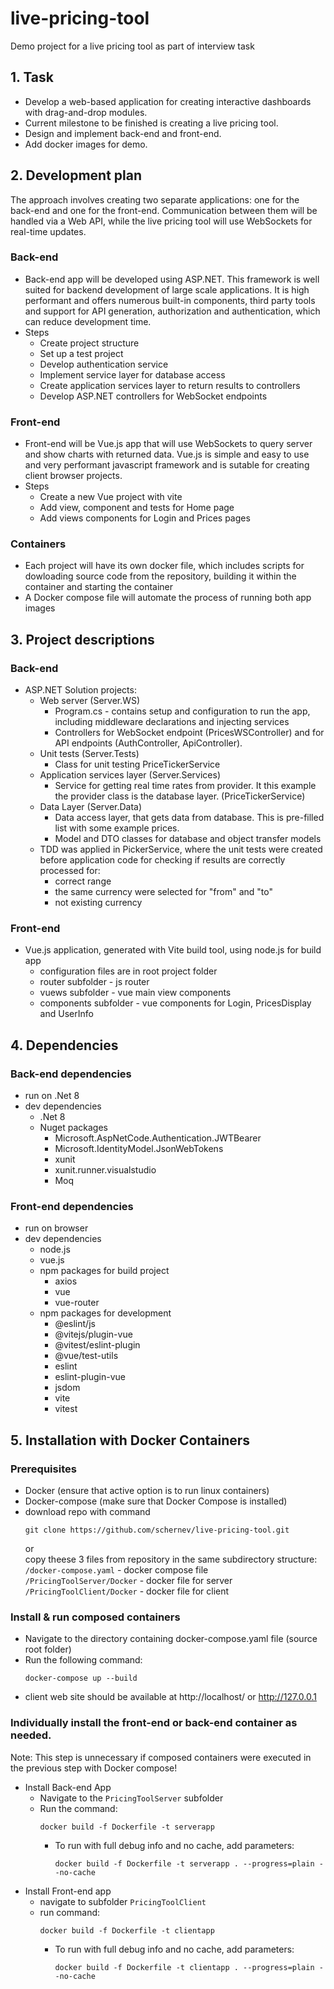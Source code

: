 # live-pricing-tool
Demo project for a live pricing tool as part of interview task

## 1. Task
* Develop a web-based application for creating interactive dashboards with drag-and-drop modules.
* Current milestone to be finished is creating a live pricing tool.
* Design and implement back-end and front-end.
* Add docker images for demo.

## 2. Development plan
The approach involves creating two separate applications: one for the back-end and one for the front-end. Communication between them will be handled via a Web API, while the live pricing tool will use WebSockets for real-time updates.

### Back-end
* Back-end app will be developed using ASP.NET. This framework is well suited for backend development of large scale applications. It is high performant and offers numerous built-in components, third party tools and support for API generation, authorization and authentication, which can reduce development time.
* Steps
  * Create project structure
  * Set up a test project
  * Develop authentication service
  * Implement service layer for database access
  * Create application services layer to return results to controllers
  * Develop ASP.NET controllers for WebSocket endpoints

### Front-end
* Front-end will be Vue.js app that will use WebSockets to query server and show charts with returned data. Vue.js is simple and easy to use and very performant javascript framework and is sutable for creating client browser projects.
* Steps
  * Create a new Vue project with vite
  * Add view, component and tests for Home page
  * Add views components for Login and Prices pages

### Containers
* Each project will have its own docker file, which includes scripts for dowloading source code from the repository, building it within the container and starting the container
* A Docker compose file will automate the process of running both app images
 
## 3. Project descriptions

### Back-end
* ASP.NET Solution projects:
  * Web server (Server.WS)
      * Program.cs - contains setup and configuration to run the app, including middleware declarations and injecting services
      * Controllers for WebSocket endpoint (PricesWSController) and for API endpoints (AuthController, ApiController).
  * Unit tests (Server.Tests)
      * Class for unit testing PriceTickerService
  * Application services layer (Server.Services)
      * Service for getting real time rates from provider. It this example the provider class is the database layer. (PriceTickerService)
  * Data Layer (Server.Data)
      * Data access layer, that gets data from database. This is pre-filled list with some example prices.
      * Model and DTO classes for database and object transfer models
  * TDD was applied in PickerService, where the unit tests were created before application code for checking if results are correctly processed for:
    * correct range
    * the same currency were selected for "from" and "to"
    * not existing currency

### Front-end
* Vue.js application, generated with Vite build tool, using node.js for build app
  * configuration files are in root project folder
  * router subfolder - js router
  * vuews subfolder - vue main view components
  * components subfolder - vue components for Login, PricesDisplay and UserInfo

## 4. Dependencies
### Back-end dependencies
* run on .Net 8
* dev dependencies
  * .Net 8
  * Nuget packages
    * Microsoft.AspNetCode.Authentication.JWTBearer
    * Microsoft.IdentityModel.JsonWebTokens
    * xunit
    * xunit.runner.visualstudio
    * Moq
### Front-end dependencies
* run on browser
* dev dependencies
  * node.js
  * vue.js
  * npm packages for build project
    * axios
    * vue
    * vue-router
  * npm packages for development
    * @eslint/js
    * @vitejs/plugin-vue
    * @vitest/eslint-plugin
    * @vue/test-utils
    * eslint
    * eslint-plugin-vue
    * jsdom
    * vite
    * vitest

## 5. Installation with Docker Containers

### Prerequisites
  * Docker (ensure that active option is to run linux containers)
  * Docker-compose (make sure that Docker Compose is installed)
  * download repo with command
     ```
     git clone https://github.com/schernev/live-pricing-tool.git
     ```
    or\
     copy theese 3 files from repository in the same subdirectory structure:\
    `/docker-compose.yaml` - docker compose file\
    `/PricingToolServer/Docker` - docker file for server\
    `/PricingToolClient/Docker` - docker file for client
    
### Install & run composed containers
  * Navigate to the directory containing docker-compose.yaml file (source root folder)
  * Run the following command:
    ```
    docker-compose up --build
    ```
  * client web site should be available at http://localhost/ or http://127.0.0.1
    
### Individually install the front-end or back-end container as needed.
Note: This step is unnecessary if composed containers were executed in the previous step with Docker compose!
  * Install Back-end App
    * Navigate to the `PricingToolServer` subfolder
    * Run the command:
      ```
      docker build -f Dockerfile -t serverapp
      ```
      * To run with full debug info and no cache, add parameters:
        ```
        docker build -f Dockerfile -t serverapp . --progress=plain --no-cache
        ```
  * Install Front-end app
    * navigate to subfolder `PricingToolClient`
    * run command:
      ```
      docker build -f Dockerfile -t clientapp
      ```
      * To run with full debug info and no cache, add parameters:
        ```
        docker build -f Dockerfile -t clientapp . --progress=plain --no-cache
        ```

